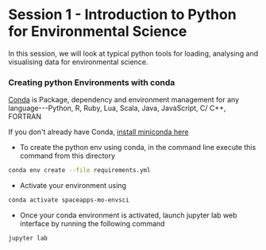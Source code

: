 # Session 1 - Introduction to Python for Environmental Science

In this session, we will look at typical python tools for loading, analysing and visualising data for environmental science.

### Creating python Environments with conda 

[Conda](https://docs.conda.io/projects/conda/en/latest/) is Package, dependency and environment management for any language---Python, R, Ruby, Lua, Scala, Java, JavaScript, C/ C++, FORTRAN

If you don't already have Conda, [install miniconda here](https://docs.conda.io/en/latest/miniconda.html)

* To create the python env using conda, in the command line execute this command from this directory 

```bash
conda env create --file requirements.yml
```

* Activate your environment using 

```bash
conda activate spaceapps-mo-envsci
```

* Once your conda environment is activated, launch jupyter lab web interface by running the following command 

```bash
jupyter lab
```
